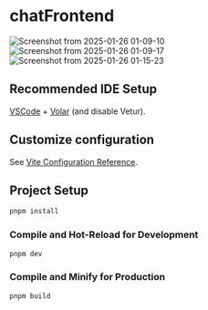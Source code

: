 # chatFrontend
![Screenshot from 2025-01-26 01-09-10](https://github.com/user-attachments/assets/551d6c64-84be-4762-a167-7266a9f2660c)
![Screenshot from 2025-01-26 01-09-17](https://github.com/user-attachments/assets/9b538eaf-76f8-4355-b39a-028abd557b7e)
![Screenshot from 2025-01-26 01-15-23](https://github.com/user-attachments/assets/ab47f27f-22d1-4353-8613-bc3d1f9eb37d)


## Recommended IDE Setup

[VSCode](https://code.visualstudio.com/) + [Volar](https://marketplace.visualstudio.com/items?itemName=Vue.volar) (and disable Vetur).

## Customize configuration

See [Vite Configuration Reference](https://vite.dev/config/).

## Project Setup

```sh
pnpm install
```

### Compile and Hot-Reload for Development

```sh
pnpm dev
```

### Compile and Minify for Production

```sh
pnpm build
```
